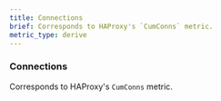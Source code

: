 ```yaml
---
title: Connections
brief: Corresponds to HAProxy's `CumConns` metric. 
metric_type: derive
---
```

### Connections

Corresponds to HAProxy's `CumConns` metric. 